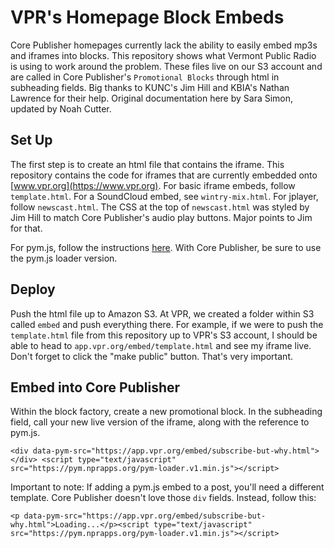 # VPR's Homepage Block Embeds

Core Publisher homepages currently lack the ability to easily embed mp3s and iframes into blocks. This repository shows what Vermont Public Radio is using to work around the problem. These files live on our S3 account and are called in Core Publisher's `Promotional Blocks` through html in subheading fields. Big thanks to KUNC's Jim Hill and KBIA's Nathan Lawrence for their help. Original documentation here by Sara Simon, updated by Noah Cutter.


## Set Up

The first step is to create an html file that contains the iframe. This repository contains the code for iframes that are currently embedded onto [www.vpr.org](https://www.vpr.org). For basic iframe embeds, follow `template.html`. For a SoundCloud embed, see `wintry-mix.html`. For jplayer, follow `newscast.html`. The CSS at the top of `newscast.html` was styled by Jim Hill to match Core Publisher's audio play buttons. Major points to Jim for that.

For pym.js, follow the instructions [here](http://blog.apps.npr.org/pym.js/). With Core Publisher, be sure to use the pym.js loader version.


## Deploy

Push the html file up to Amazon S3. At VPR, we created a folder within S3 called `embed` and push everything there. For example, if we were to push the `template.html` file from this repository up to VPR's S3 account, I should be able to head to `app.vpr.org/embed/template.html` and see my iframe live. Don't forget to click the "make public" button. That's very important.


## Embed into Core Publisher

Within the block factory, create a new promotional block. In the subheading field, call your new live version of the iframe, along with the reference to pym.js.

`<div data-pym-src="https://app.vpr.org/embed/subscribe-but-why.html"></div> <script type="text/javascript" src="https://pym.nprapps.org/pym-loader.v1.min.js"></script>`

Important to note: If adding a pym.js embed to a post, you'll need a different template. Core Publisher doesn't love those `div` fields. Instead, follow this:

`<p data-pym-src="https://app.vpr.org/embed/subscribe-but-why.html">Loading...</p><script type="text/javascript" src="https://pym.nprapps.org/pym-loader.v1.min.js"></script>`
